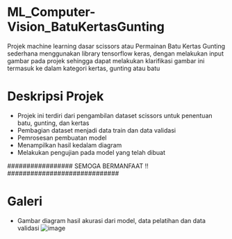 # ML_Computer-Vision_BatuKertasGunting
Projek machine learning dasar scissors atau Permainan Batu Kertas Gunting sederhana menggunakan library tensorflow keras, dengan melakukan input gambar pada projek sehingga dapat melakukan klarifikasi gambar ini termasuk ke dalam kategori kertas, gunting atau batu

# Deskripsi Projek 
 - Projek ini terdiri dari pengambilan dataset scissors untuk penentuan batu, gunting, dan kertas
 - Pembagian dataset menjadi data train dan data validasi
 - Pemrosesan pembuatan model
 - Menampilkan hasil kedalam diagram
 - Melakukan pengujian pada model yang telah dibuat

  ################# SEMOGA BERMANFAAT !! #############################

# Galeri
 - Gambar diagram hasil akurasi dari model, data pelatihan dan data validasi 
![image](https://github.com/SholehUyee/ML_Computer-Vision_BatuKertasGunting/assets/120776794/28cf6dcc-40c1-4da7-88e3-fb992a60b9f9)
